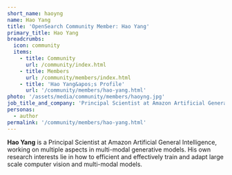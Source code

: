 ```yaml
---
short_name: haoyng
name: Hao Yang
title: 'OpenSearch Community Member: Hao Yang'
primary_title: Hao Yang
breadcrumbs:
  icon: community
  items:
    - title: Community
      url: /community/index.html
    - title: Members
      url: /community/members/index.html
    - title: 'Hao Yang&apos;s Profile'
      url: '/community/members/hao-yang.html'
photo: '/assets/media/community/members/haoyng.jpg'
job_title_and_company: 'Principal Scientist at Amazon Artificial General Intelligence'
personas:
  - author
permalink: '/community/members/hao-yang.html'
---
```

**Hao Yang** is a Principal Scientist at Amazon Artificial General Intelligence, working on multiple aspects in multi-modal generative models. His own research interests lie in how to efficient and effectively train and adapt large scale computer vision and multi-modal models.